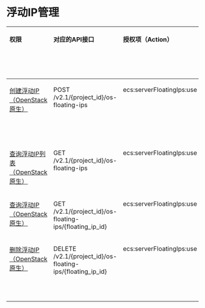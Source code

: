 # 浮动IP管理<a name="ecs_06_0015"></a>

<a name="table597722943219"></a>
<table><thead align="left"><tr id="row20978132943210"><th class="cellrowborder" valign="top" width="9.29092909290929%" id="mcps1.1.9.1.1"><p id="p1959712364512"><a name="p1959712364512"></a><a name="p1959712364512"></a>权限</p>
</th>
<th class="cellrowborder" valign="top" width="17.76177617761776%" id="mcps1.1.9.1.2"><p id="p8402164419019"><a name="p8402164419019"></a><a name="p8402164419019"></a>对应的API接口</p>
</th>
<th class="cellrowborder" valign="top" width="19.45194519451945%" id="mcps1.1.9.1.3"><p id="p2040214445018"><a name="p2040214445018"></a><a name="p2040214445018"></a>授权项（Action）</p>
</th>
<th class="cellrowborder" valign="top" width="15.881588158815878%" id="mcps1.1.9.1.4"><p id="p22519318453"><a name="p22519318453"></a><a name="p22519318453"></a>依赖的授权项</p>
</th>
<th class="cellrowborder" valign="top" width="8.44084408440844%" id="mcps1.1.9.1.5"><p id="p84029445019"><a name="p84029445019"></a><a name="p84029445019"></a>IAM项目</p>
<p id="p12578131324712"><a name="p12578131324712"></a><a name="p12578131324712"></a>(Project)</p>
</th>
<th class="cellrowborder" valign="top" width="14.7014701470147%" id="mcps1.1.9.1.6"><p id="p1999212348459"><a name="p1999212348459"></a><a name="p1999212348459"></a>企业项目</p>
<p id="p1026502118478"><a name="p1026502118478"></a><a name="p1026502118478"></a>(Enterprise Project)</p>
</th>
<th class="cellrowborder" valign="top" width="6.95069506950695%" id="mcps1.1.9.1.7"><p id="p145471353104218"><a name="p145471353104218"></a><a name="p145471353104218"></a>实例授权</p>
</th>
<th class="cellrowborder" valign="top" width="7.520752075207521%" id="mcps1.1.9.1.8"><p id="p1538156134218"><a name="p1538156134218"></a><a name="p1538156134218"></a>标签授权</p>
</th>
</tr>
</thead>
<tbody><tr id="row13978152915327"><td class="cellrowborder" valign="top" width="9.29092909290929%" headers="mcps1.1.9.1.1 "><p id="p1928615162611"><a name="p1928615162611"></a><a name="p1928615162611"></a><a href="创建浮动IP（废弃）.md">创建浮动IP（OpenStack原生）</a></p>
</td>
<td class="cellrowborder" valign="top" width="17.76177617761776%" headers="mcps1.1.9.1.2 "><p id="p1912112154117"><a name="p1912112154117"></a><a name="p1912112154117"></a>POST /v2.1/{project_id}/os-floating-ips</p>
</td>
<td class="cellrowborder" valign="top" width="19.45194519451945%" headers="mcps1.1.9.1.3 "><p id="p2485752142218"><a name="p2485752142218"></a><a name="p2485752142218"></a>ecs:serverFloatingIps:use</p>
</td>
<td class="cellrowborder" valign="top" width="15.881588158815878%" headers="mcps1.1.9.1.4 "><p id="p177981953182215"><a name="p177981953182215"></a><a name="p177981953182215"></a>vpc:floatingIps:get</p>
<p id="p048645482213"><a name="p048645482213"></a><a name="p048645482213"></a>vpc:floatingIps:create</p>
<p id="p328817559226"><a name="p328817559226"></a><a name="p328817559226"></a>vpc:floatingIps:update</p>
<p id="p1221725652212"><a name="p1221725652212"></a><a name="p1221725652212"></a>vpc:ports:get</p>
</td>
<td class="cellrowborder" valign="top" width="8.44084408440844%" headers="mcps1.1.9.1.5 "><p id="p1178918181914"><a name="p1178918181914"></a><a name="p1178918181914"></a>√</p>
</td>
<td class="cellrowborder" valign="top" width="14.7014701470147%" headers="mcps1.1.9.1.6 "><p id="p578171820196"><a name="p578171820196"></a><a name="p578171820196"></a>×</p>
</td>
<td class="cellrowborder" valign="top" width="6.95069506950695%" headers="mcps1.1.9.1.7 "><p id="p125471753154216"><a name="p125471753154216"></a><a name="p125471753154216"></a>×</p>
</td>
<td class="cellrowborder" valign="top" width="7.520752075207521%" headers="mcps1.1.9.1.8 "><p id="p1153814568420"><a name="p1153814568420"></a><a name="p1153814568420"></a>×</p>
</td>
</tr>
<tr id="row89781529103215"><td class="cellrowborder" valign="top" width="9.29092909290929%" headers="mcps1.1.9.1.1 "><p id="p52861458261"><a name="p52861458261"></a><a name="p52861458261"></a><a href="查询浮动IP列表（废弃）.md">查询浮动IP列表（OpenStack原生）</a></p>
</td>
<td class="cellrowborder" valign="top" width="17.76177617761776%" headers="mcps1.1.9.1.2 "><p id="p75051616124113"><a name="p75051616124113"></a><a name="p75051616124113"></a>GET /v2.1/{project_id}/os-floating-ips</p>
</td>
<td class="cellrowborder" valign="top" width="19.45194519451945%" headers="mcps1.1.9.1.3 "><p id="p1092012490221"><a name="p1092012490221"></a><a name="p1092012490221"></a>ecs:serverFloatingIps:use</p>
</td>
<td class="cellrowborder" valign="top" width="15.881588158815878%" headers="mcps1.1.9.1.4 "><p id="p3935125619221"><a name="p3935125619221"></a><a name="p3935125619221"></a>vpc:floatingIps:get</p>
<p id="p859919575228"><a name="p859919575228"></a><a name="p859919575228"></a>vpc:ports:get</p>
</td>
<td class="cellrowborder" valign="top" width="8.44084408440844%" headers="mcps1.1.9.1.5 "><p id="p134071856152613"><a name="p134071856152613"></a><a name="p134071856152613"></a>√</p>
</td>
<td class="cellrowborder" valign="top" width="14.7014701470147%" headers="mcps1.1.9.1.6 "><p id="p7407356112612"><a name="p7407356112612"></a><a name="p7407356112612"></a>×</p>
</td>
<td class="cellrowborder" valign="top" width="6.95069506950695%" headers="mcps1.1.9.1.7 "><p id="p1554716539422"><a name="p1554716539422"></a><a name="p1554716539422"></a>×</p>
</td>
<td class="cellrowborder" valign="top" width="7.520752075207521%" headers="mcps1.1.9.1.8 "><p id="p145381456194213"><a name="p145381456194213"></a><a name="p145381456194213"></a>×</p>
</td>
</tr>
<tr id="row18978329133213"><td class="cellrowborder" valign="top" width="9.29092909290929%" headers="mcps1.1.9.1.1 "><p id="p152861656262"><a name="p152861656262"></a><a name="p152861656262"></a><a href="查询浮动IP（废弃）.md">查询浮动IP（OpenStack原生）</a></p>
</td>
<td class="cellrowborder" valign="top" width="17.76177617761776%" headers="mcps1.1.9.1.2 "><p id="p14179172084116"><a name="p14179172084116"></a><a name="p14179172084116"></a>GET /v2.1/{project_id}/os-floating-ips/{floating_ip_id}</p>
</td>
<td class="cellrowborder" valign="top" width="19.45194519451945%" headers="mcps1.1.9.1.3 "><p id="p109594472222"><a name="p109594472222"></a><a name="p109594472222"></a>ecs:serverFloatingIps:use</p>
</td>
<td class="cellrowborder" valign="top" width="15.881588158815878%" headers="mcps1.1.9.1.4 "><p id="p1472419582228"><a name="p1472419582228"></a><a name="p1472419582228"></a>vpc:floatingIps:get</p>
<p id="p12290959122210"><a name="p12290959122210"></a><a name="p12290959122210"></a>vpc:ports:get</p>
</td>
<td class="cellrowborder" valign="top" width="8.44084408440844%" headers="mcps1.1.9.1.5 "><p id="p551811571269"><a name="p551811571269"></a><a name="p551811571269"></a>√</p>
</td>
<td class="cellrowborder" valign="top" width="14.7014701470147%" headers="mcps1.1.9.1.6 "><p id="p135181357102610"><a name="p135181357102610"></a><a name="p135181357102610"></a>×</p>
</td>
<td class="cellrowborder" valign="top" width="6.95069506950695%" headers="mcps1.1.9.1.7 "><p id="p1954745313422"><a name="p1954745313422"></a><a name="p1954745313422"></a>×</p>
</td>
<td class="cellrowborder" valign="top" width="7.520752075207521%" headers="mcps1.1.9.1.8 "><p id="p1253885624216"><a name="p1253885624216"></a><a name="p1253885624216"></a>×</p>
</td>
</tr>
<tr id="row19781429183210"><td class="cellrowborder" valign="top" width="9.29092909290929%" headers="mcps1.1.9.1.1 "><p id="p828616582617"><a name="p828616582617"></a><a name="p828616582617"></a><a href="删除浮动IP（废弃）.md">删除浮动IP（OpenStack原生）</a></p>
</td>
<td class="cellrowborder" valign="top" width="17.76177617761776%" headers="mcps1.1.9.1.2 "><p id="p9371172418414"><a name="p9371172418414"></a><a name="p9371172418414"></a>DELETE /v2.1/{project_id}/os-floating-ips/{floating_ip_id}</p>
</td>
<td class="cellrowborder" valign="top" width="19.45194519451945%" headers="mcps1.1.9.1.3 "><p id="p1169724610222"><a name="p1169724610222"></a><a name="p1169724610222"></a>ecs:serverFloatingIps:use</p>
</td>
<td class="cellrowborder" valign="top" width="15.881588158815878%" headers="mcps1.1.9.1.4 "><p id="p176471706235"><a name="p176471706235"></a><a name="p176471706235"></a>vpc:floatingIps:get</p>
<p id="p6289141112316"><a name="p6289141112316"></a><a name="p6289141112316"></a>vpc:floatingIps:delete</p>
<p id="p8371223233"><a name="p8371223233"></a><a name="p8371223233"></a>vpc:floatingIps:update</p>
<p id="p715317312318"><a name="p715317312318"></a><a name="p715317312318"></a>vpc:ports:get</p>
</td>
<td class="cellrowborder" valign="top" width="8.44084408440844%" headers="mcps1.1.9.1.5 "><p id="p1213385962620"><a name="p1213385962620"></a><a name="p1213385962620"></a>√</p>
</td>
<td class="cellrowborder" valign="top" width="14.7014701470147%" headers="mcps1.1.9.1.6 "><p id="p18133559172612"><a name="p18133559172612"></a><a name="p18133559172612"></a>×</p>
</td>
<td class="cellrowborder" valign="top" width="6.95069506950695%" headers="mcps1.1.9.1.7 "><p id="p1054745313422"><a name="p1054745313422"></a><a name="p1054745313422"></a>×</p>
</td>
<td class="cellrowborder" valign="top" width="7.520752075207521%" headers="mcps1.1.9.1.8 "><p id="p11538165664212"><a name="p11538165664212"></a><a name="p11538165664212"></a>×</p>
</td>
</tr>
</tbody>
</table>

